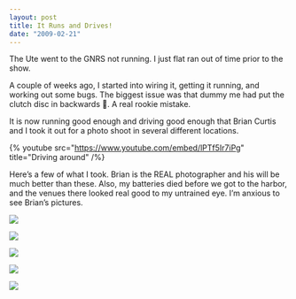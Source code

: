 ```yaml
---
layout: post
title: It Runs and Drives!
date: "2009-02-21"
---
```


The Ute went to the GNRS not running. I just flat ran out of time prior to the show.

A couple of weeks ago, I started into wiring it, getting it running, and working out some bugs. The biggest issue was that dummy me had put the clutch disc in backwards 😤. A real rookie mistake.

It is now running good enough and driving good enough that Brian Curtis and I took it out for a photo shoot in several different locations.

{% youtube src="https://www.youtube.com/embed/lPTf5Ir7iPg" title="Driving around" /%}

Here’s a few of what I took. Brian is the REAL photographer and his will be much better than these. Also, my batteries died before we got to the harbor, and the venues there looked real good to my untrained eye. I’m anxious to see Brian’s pictures.

![](/images/Kart_Hauler_Blog/42-pics_007.jpg)

![](/images/Kart_Hauler_Blog/42-pics_017.jpg)

![](/images/Kart_Hauler_Blog/42-pics_028.jpg)

![](/images/Kart_Hauler_Blog/42-pics_037-1.jpg)

![](/images/Kart_Hauler_Blog/42-pics_066.jpg)
